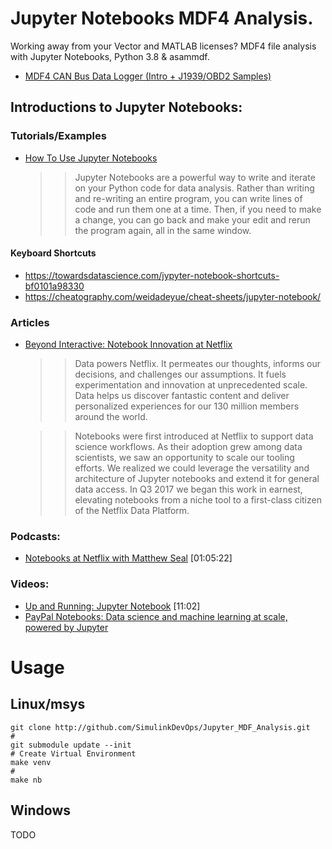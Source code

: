 # Jupyter Notebooks MDF4 Analysis.

Working away from your Vector and MATLAB licenses? MDF4 file analysis with Jupyter Notebooks, Python 3.8 & asammdf.

- [MDF4 CAN Bus Data Logger (Intro + J1939/OBD2 Samples)](https://www.csselectronics.com/screen/page/mdf4-measurement-data-format/language/en)

## Introductions to Jupyter Notebooks:

### Tutorials/Examples

- [How To Use Jupyter Notebooks](https://www.codecademy.com/articles/how-to-use-jupyter-notebooks)

  >> Jupyter Notebooks are a powerful way to write and iterate on your Python code for data analysis. Rather than writing and re-writing an entire program, you can write lines of code and run them one at a time. Then, if you need to make a change, you can go back and make your edit and rerun the program again, all in the same window.
  
#### Keyboard Shortcuts

- https://towardsdatascience.com/jypyter-notebook-shortcuts-bf0101a98330
- https://cheatography.com/weidadeyue/cheat-sheets/jupyter-notebook/


### Articles

- [Beyond Interactive: Notebook Innovation at Netflix](https://towardsdatascience.com/polynote-the-new-jupyter-c7696a321b09)

  >> Data powers Netflix. It permeates our thoughts, informs our decisions, and challenges our assumptions. It fuels experimentation and innovation at unprecedented scale. Data helps us discover fantastic content and deliver personalized experiences for our 130 million members around the world.

  >> Notebooks were first introduced at Netflix to support data science workflows. As their adoption grew among data scientists, we saw an opportunity to scale our tooling efforts. We realized we could leverage the versatility and architecture of Jupyter notebooks and extend it for general data access. In Q3 2017 we began this work in earnest, elevating notebooks from a niche tool to a first-class citizen of the Netflix Data Platform.

### Podcasts:

- [Notebooks at Netflix with Matthew Seal](https://softwareengineeringdaily.com/2019/01/15/notebooks-at-netflix-with-matthew-seal/) [01:05:22]

### Videos:

- [Up and Running: Jupyter Notebook](https://youtu.be/oJ6z02N0Te0) [11:02]
- [PayPal Notebooks: Data science and machine learning at scale, powered by Jupyter](https://youtu.be/KVGrACWVUgE)

# Usage

## Linux/msys

    git clone http://github.com/SimulinkDevOps/Jupyter_MDF_Analysis.git
    # 
    git submodule update --init 
    # Create Virtual Environment
    make venv
    # 
    make nb 

## Windows 

TODO